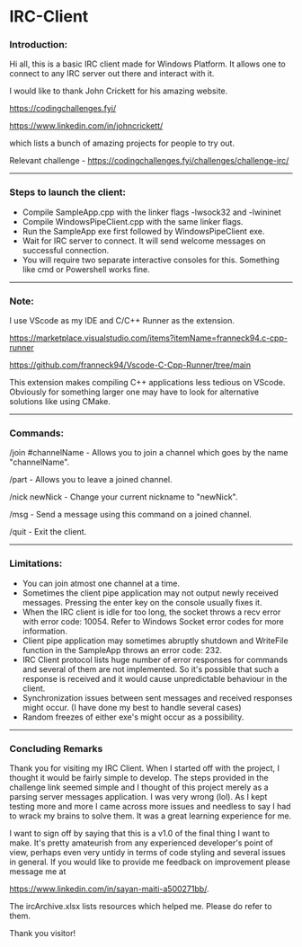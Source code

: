 # IRC-Client

### Introduction:
Hi all, this is a basic IRC client made for Windows Platform. It allows one to
connect to any IRC server out there and interact with it. 

I would like to thank John Crickett for his amazing website.

https://codingchallenges.fyi/

https://www.linkedin.com/in/johncrickett/

which lists a bunch of amazing projects for people to try out.

Relevant challenge - https://codingchallenges.fyi/challenges/challenge-irc/


---


### Steps to launch the client:
- Compile SampleApp.cpp with the linker flags -lwsock32 and -lwininet 
- Compile WindowsPipeClient.cpp with the same linker flags.
- Run the SampleApp exe first followed by WindowsPipeClient exe.
- Wait for IRC server to connect. It will send welcome messages on successful connection.
- You will require two separate interactive consoles for this. Something like cmd or Powershell works fine.


---

### Note:
I use VScode as my IDE and C/C++ Runner as the extension. 

https://marketplace.visualstudio.com/items?itemName=franneck94.c-cpp-runner

https://github.com/franneck94/Vscode-C-Cpp-Runner/tree/main

This extension makes compiling C++ applications less tedious on VScode. 
Obviously for something larger one may have to look for alternative solutions 
like using CMake.

---
### Commands:
/join #channelName - Allows you to join a channel which goes by the name "channelName".

/part - Allows you to leave a joined channel. 

/nick newNick - Change your current nickname to "newNick".

/msg - Send a message using this command on a joined channel.

/quit - Exit the client.

---
### Limitations:
- You can join atmost one channel at a time.
- Sometimes the client pipe application may not output newly received messages. Pressing the
  enter key on the console usually fixes it.
- When the IRC client is idle for too long, the socket throws a recv error with error code: 10054.
  Refer to Windows Socket error codes for more information.
- Client pipe application may sometimes abruptly shutdown and WriteFile function in the SampleApp throws an error code: 232.
- IRC Client protocol lists huge number of error responses for commands and several of them are not implemented. So it's possible
  that such a response is received and it would cause unpredictable behaviour in the client.
- Synchronization issues between sent messages and received responses might occur. (I have done my best to handle several cases)
- Random freezes of either exe's might occur as a possibility.

---
### Concluding Remarks
Thank you for visiting my IRC Client. When I started off with the project, I thought it would be fairly 
simple to develop. The steps provided in the challenge link seemed simple and I thought of this project 
merely as a parsing server messages application. I was very wrong (lol). As I kept testing more and more
I came across more issues and needless to say I had to wrack my brains to solve them. It was a great learning
experience for me.

I want to sign off by saying that this is a v1.0 of the final thing I want to make. It's pretty amateurish
from any experienced developer's point of view, perhaps even very untidy in terms of code styling and several issues in general.
If you would like to provide me feedback on improvement please message me at

https://www.linkedin.com/in/sayan-maiti-a500271bb/.

The ircArchive.xlsx lists resources which helped me. Please do refer to them.

Thank you visitor!
